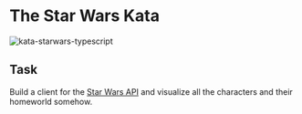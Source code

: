 # The Star Wars Kata

![kata-starwars-typescript](https://github.com/tinohertlein/kata-starwars-typescript/actions/workflows/ci.yml/badge.svg?event=push)

## Task

Build a client for the [Star Wars API](https://swapi.dev/) and visualize all the characters and their homeworld somehow.